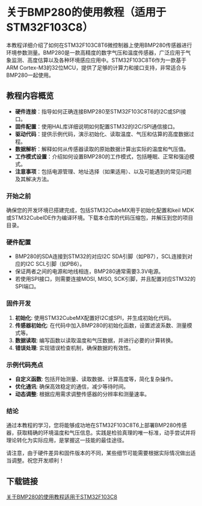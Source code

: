 # 关于BMP280的使用教程（适用于STM32F103C8）

本教程详细介绍了如何在STM32F103C8T6微控制器上使用BMP280传感器进行环境参数测量。BMP280是一款高精度的数字气压和温度传感器，广泛应用于气象监测、高度估算以及各种环境感应应用中。STM32F103C8T6作为一款基于ARM Cortex-M3的32位MCU，提供了足够的计算力和接口支持，非常适合与BMP280一起使用。

## 教程内容概览

- **硬件连接**：指导如何正确连接BMP280至STM32F103C8T6的I2C或SPI接口。
- **固件配置**：使用HAL库详细说明如何配置STM32的I2C/SPI通信接口。
- **驱动代码**：提供示例代码，演示初始化、读取温度、气压和估算的高度数据过程。
- **数据解析**：解释如何从传感器读取的原始数据计算出实际的温度和气压值。
- **工作模式设置**：介绍如何设置BMP280的工作模式，包括睡眠、正常和强迫模式。
- **注意事项**：包括电源管理、地址选择（如果适用）、以及可能遇到的常见问题及其解决方法。

### 开始之前

确保您的开发环境已搭建完成，包括STM32CubeMX用于初始化配置和keil MDK或STM32CubeIDE作为编译环境。下载本仓库的代码压缩包，并解压到您的项目目录。

### 硬件配置

- BMP280的SDA连接到STM32的对应I2C SDA引脚（如PB7），SCL连接到对应的I2C SCL引脚（如PB6）。
- 保证两者之间的电源和地线相连，BMP280通常需要3.3V电源。
- 若使用SPI接口，则需要连接MOSI, MISO, SCK引脚，并且配置对应STM32的SPI端口。

### 固件开发

1. **初始化**: 使用STM32CubeMX配置好I2C或SPI，并生成初始化代码。
2. **传感器初始化**: 在代码中加入BMP280的初始化函数，设置滤波系数、测量模式等。
3. **数据读取**: 编写函数以读取温度和气压数据，并进行必要的计算转换。
4. **错误处理**: 实现错误检查机制，确保数据的有效性。

### 示例代码亮点

- **自定义函数**: 包括开始测量、读取数据、计算高度等，简化复杂操作。
- **优化通讯**: 确保高效稳定的通信，减少等待时间。
- **动态调整**: 根据应用需求调整传感器的分辨率和测量速率。

### 结论

通过本教程的学习，您将能够成功地在STM32F103C8T6上部署BMP280传感器，获取精确的环境温度和气压信息。实践是检验真理的唯一标准，动手尝试并将理论转化为实际应用，是掌握这一技能的最佳途径。

请注意，由于硬件差异和固件版本的不同，某些细节可能需要根据实际情况做出适当调整。祝您开发顺利！

## 下载链接

[关于BMP280的使用教程适用于STM32F103C8](https://pan.quark.cn/s/37d410f00358)